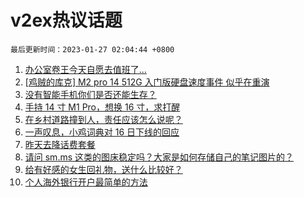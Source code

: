 # v2ex热议话题

`最后更新时间：2023-01-27 02:04:44 +0800`

1. [办公室卷王今天自愿去值班了…](https://www.v2ex.com/t/910675)
1. [[鸡贼的库克] M2 pro 14 512G 入门版硬盘速度事件 似乎在重演](https://www.v2ex.com/t/910672)
1. [没有智能手机你们是否还能生存？](https://www.v2ex.com/t/910690)
1. [手持 14 寸 M1 Pro，想换 16 寸，求打醒](https://www.v2ex.com/t/910693)
1. [在乡村道路撞到人，责任应该怎么说呢？](https://www.v2ex.com/t/910708)
1. [一声叹息，小鸡词典对 16 日下线的回应](https://www.v2ex.com/t/910656)
1. [昨天去降话费套餐](https://www.v2ex.com/t/910710)
1. [请问 sm.ms 这类的图床稳定吗？大家是如何存储自己的笔记图片的？](https://www.v2ex.com/t/910689)
1. [给有好感的女生回礼物，送什么比较好？](https://www.v2ex.com/t/910730)
1. [个人海外银行开户最简单的方法](https://www.v2ex.com/t/910724)

